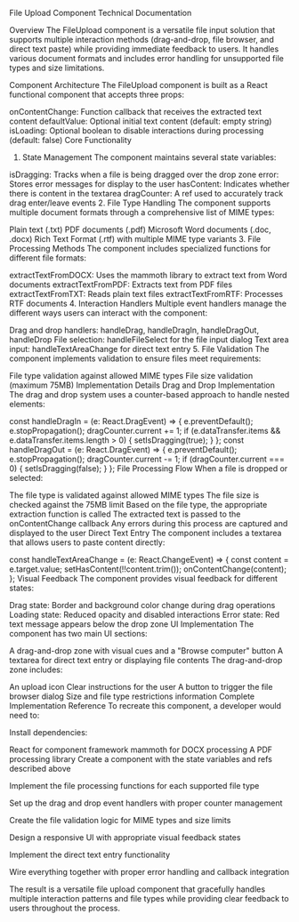 File Upload Component Technical Documentation

Overview
The FileUpload component is a versatile file input solution that supports multiple interaction methods (drag-and-drop, file browser, and direct text paste) while providing immediate feedback to users. It handles various document formats and includes error handling for unsupported file types and size limitations.

Component Architecture
The FileUpload component is built as a React functional component that accepts three props:

onContentChange: Function callback that receives the extracted text content
defaultValue: Optional initial text content (default: empty string)
isLoading: Optional boolean to disable interactions during processing (default: false)
Core Functionality
1. State Management
The component maintains several state variables:

isDragging: Tracks when a file is being dragged over the drop zone
error: Stores error messages for display to the user
hasContent: Indicates whether there is content in the textarea
dragCounter: A ref used to accurately track drag enter/leave events
2. File Type Handling
The component supports multiple document formats through a comprehensive list of MIME types:

Plain text (.txt)
PDF documents (.pdf)
Microsoft Word documents (.doc, .docx)
Rich Text Format (.rtf) with multiple MIME type variants
3. File Processing Methods
The component includes specialized functions for different file formats:

extractTextFromDOCX: Uses the mammoth library to extract text from Word documents
extractTextFromPDF: Extracts text from PDF files
extractTextFromTXT: Reads plain text files
extractTextFromRTF: Processes RTF documents
4. Interaction Handlers
Multiple event handlers manage the different ways users can interact with the component:

Drag and drop handlers: handleDrag, handleDragIn, handleDragOut, handleDrop
File selection: handleFileSelect for the file input dialog
Text area input: handleTextAreaChange for direct text entry
5. File Validation
The component implements validation to ensure files meet requirements:

File type validation against allowed MIME types
File size validation (maximum 75MB)
Implementation Details
Drag and Drop Implementation
The drag and drop system uses a counter-based approach to handle nested elements:

const handleDragIn = (e: React.DragEvent) => {
  e.preventDefault();
  e.stopPropagation();
  dragCounter.current += 1;
  if (e.dataTransfer.items && e.dataTransfer.items.length > 0) {
    setIsDragging(true);
  }
};
const handleDragOut = (e: React.DragEvent) => {
  e.preventDefault();
  e.stopPropagation();
  dragCounter.current -= 1;
  if (dragCounter.current === 0) {
    setIsDragging(false);
  }
};
File Processing Flow
When a file is dropped or selected:

The file type is validated against allowed MIME types
The file size is checked against the 75MB limit
Based on the file type, the appropriate extraction function is called
The extracted text is passed to the onContentChange callback
Any errors during this process are captured and displayed to the user
Direct Text Entry
The component includes a textarea that allows users to paste content directly:

const handleTextAreaChange = (e: React.ChangeEvent<HTMLTextAreaElement>) => {
  const content = e.target.value;
  setHasContent(!!content.trim());
  onContentChange(content);
};
Visual Feedback
The component provides visual feedback for different states:

Drag state: Border and background color change during drag operations
Loading state: Reduced opacity and disabled interactions
Error state: Red text message appears below the drop zone
UI Implementation
The component has two main UI sections:

A drag-and-drop zone with visual cues and a "Browse computer" button
A textarea for direct text entry or displaying file contents
The drag-and-drop zone includes:

An upload icon
Clear instructions for the user
A button to trigger the file browser dialog
Size and file type restrictions information
Complete Implementation Reference
To recreate this component, a developer would need to:

Install dependencies:

React for component framework
mammoth for DOCX processing
A PDF processing library
Create a component with the state variables and refs described above

Implement the file processing functions for each supported file type

Set up the drag and drop event handlers with proper counter management

Create the file validation logic for MIME types and size limits

Design a responsive UI with appropriate visual feedback states

Implement the direct text entry functionality

Wire everything together with proper error handling and callback integration

The result is a versatile file upload component that gracefully handles multiple interaction patterns and file types while providing clear feedback to users throughout the process.